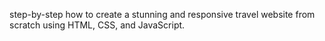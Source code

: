 
 step-by-step how to create a stunning and responsive travel website from scratch using HTML, CSS, and JavaScript.
